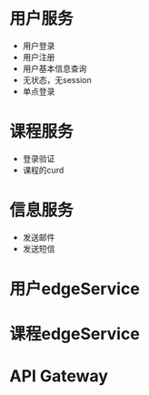 # 用户服务
- 用户登录
- 用户注册
- 用户基本信息查询
- 无状态，无session
- 单点登录

# 课程服务
- 登录验证
- 课程的curd

# 信息服务
- 发送邮件
- 发送短信

# 用户edgeService
# 课程edgeService
# API Gateway

